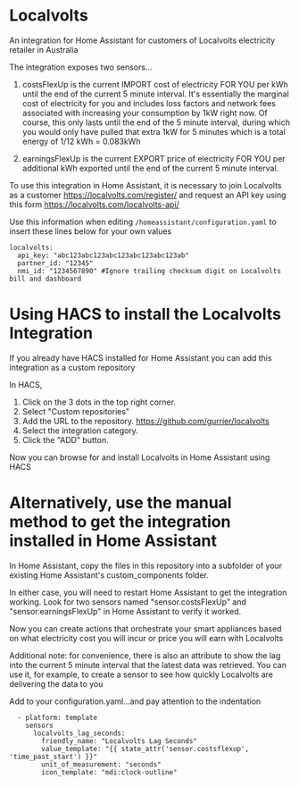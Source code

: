 # Localvolts
An integration for Home Assistant for customers of Localvolts electricity retailer in Australia

The integration exposes two sensors...

1) costsFlexUp is the current IMPORT cost of electricity FOR YOU per kWh until the end of the current 5 minute interval.
It's essentially the marginal cost of electricity for you and includes loss factors and network fees associated with increasing your consumption by 1kW right now.
Of course, this only lasts until the end of the 5 minute interval, during which you would only have pulled that extra 1kW for 5 minutes which is a total energy of 1/12 kWh = 0.083kWh

2) earningsFlexUp is the current EXPORT price of electricity FOR YOU per additional kWh exported until the end of the current 5 minute interval.

To use this integration in Home Assistant, it is necessary to join Localvolts as a customer https://localvolts.com/register/
and request an API key using this form https://localvolts.com/localvolts-api/

Use this information when editing `/homeassistant/configuration.yaml` to insert these lines below for your own values
```
localvolts:
  api_key: "abc123abc123abc123abc123abc123ab"
  partner_id: "12345"
  nmi_id: "1234567890" #Ignore trailing checksum digit on Localvolts bill and dashboard
```

# Using HACS to install the Localvolts Integration

If you already have HACS installed for Home Assistant you can add this integration as a custom repository

In HACS,

1. Click on the 3 dots in the top right corner.
2. Select "Custom repositories"
3. Add the URL to the repository. https://github.com/gurrier/localvolts
4. Select the integration category.
5. Click the "ADD" button.

Now you can browse for and install Localvolts in Home Assistant using HACS


# Alternatively, use the manual method to get the integration installed in Home Assistant

In Home Assistant, copy the files in this repository into a subfolder of your existing Home Assistant's custom_components folder.


In either case, you will need to restart Home Assistant to get the integration working.
Look for two sensors named "sensor.costsFlexUp" and "sensor.earningsFlexUp" in Home Assistant to verify it worked.


Now you can create actions that orchestrate your smart appliances based on what electricity cost you will incur or price you will earn with Localvolts


Additional note: for convenience, there is also an attribute to show the lag into the current 5 minute interval that the latest data was retrieved.
You can use it, for example, to create a sensor to see how quickly Localvolts are delivering the data to you

Add to your configuration.yaml...and pay attention to the indentation
```
  - platform: template
    sensors
      localvolts_lag_seconds:
        friendly_name: "Localvolts Lag Seconds"
        value_template: "{{ state_attr('sensor.costsflexup', 'time_past_start') }}"
        unit_of_measurement: "seconds"
        icon_template: "mdi:clock-outline"
```

<!-- HIDDEN until ready on HACS
[![Open your Home Assistant instance and open a repository inside the Home Assistant Community Store.](https://my.home-assistant.io/badges/hacs_repository.svg)](https://my.home-assistant.io/redirect/hacs_repository/?owner=%40gurrier&repository=localvolts&category=integration)
-->
